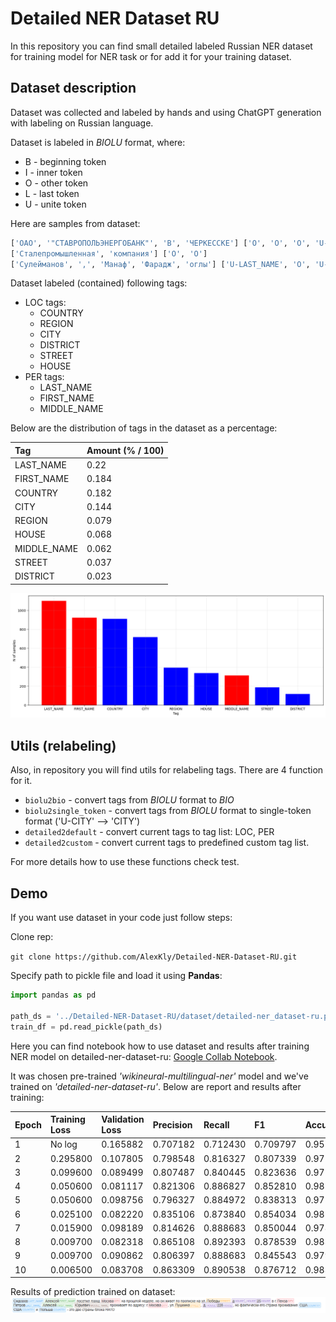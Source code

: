 # Detailed NER Dataset RU

In this repository you can find small detailed labeled Russian NER dataset for training model for NER task or for 
add it for your training dataset.

## Dataset description
Dataset was collected and labeled by hands and using ChatGPT generation with labeling on Russian language.

Dataset is labeled in *BIOLU* format, where:
* B - beginning token
* I - inner token
* O - other token
* L - last token
* U - unite token

Here are samples from dataset:
```Python
['ОАО', '"СТАВРОПОЛЬЭНЕРГОБАНК"', 'В', 'ЧЕРКЕССКЕ'] ['O', 'O', 'O', 'U-CITY']
['Сталепромышленная', 'компания'] ['O', 'O']
['Сулейманов', ',', 'Манаф', 'Фарадж', 'оглы'] ['U-LAST_NAME', 'O', 'U-FIRST_NAME', 'B-MIDDLE_NAME', 'L-MIDDLE_NAME']
```

Dataset labeled (contained) following tags:
* LOC tags:
    * COUNTRY
    * REGION
    * CITY
    * DISTRICT
    * STREET
    * HOUSE
* PER tags:
    * LAST_NAME
    * FIRST_NAME
    * MIDDLE_NAME

Below are the distribution of tags in the dataset as a percentage:

| Tag         | Amount (% / 100) |
|:------------|:-----------------|
| LAST_NAME   | 0.22             |
| FIRST_NAME  | 0.184            |
| COUNTRY     | 0.182            |
| CITY        | 0.144            |
| REGION      | 0.079            |
| HOUSE       | 0.068            |
| MIDDLE_NAME | 0.062            |
| STREET      | 0.037            |
| DISTRICT    | 0.023            |

![Tag distribution](img/dist.png "Tag distribution")


## Utils (relabeling)
Also, in repository you will find utils for relabeling tags. There are 4 function for it.

* `biolu2bio` - convert tags from *BIOLU* format to *BIO*
* `biolu2single_token` - convert tags from *BIOLU* format to single-token format ('U-CITY' --> 'CITY') 
* `detailed2default` - convert current tags to tag list: LOC, PER
* `detailed2custom` - convert current tags to predefined custom tag list.

For more details how to use these functions check test.

## Demo
If you want use dataset in your code just follow steps:

Clone rep:

`git clone https://github.com/AlexKly/Detailed-NER-Dataset-RU.git`

Specify path to pickle file and load it using **Pandas**:

```Python
import pandas as pd

path_ds = '../Detailed-NER-Dataset-RU/dataset/detailed-ner_dataset-ru.pickle'
train_df = pd.read_pickle(path_ds)
```

Here you can find notebook how to use dataset and results after training NER model on detailed-ner-dataset-ru: 
[Google Collab Notebook](https://colab.research.google.com/drive/1_60NwT_LwaZ3od3RLflAx13yztQGdG-R?usp=sharing).

It was chosen pre-trained *'wikineural-multilingual-ner'* model and we've trained on *'detailed-ner-dataset-ru'*. Below 
are report and results after training:

| Epoch | Training Loss | Validation Loss | Precision | Recall   | F1       | Accuracy |
|:------|:--------------|:----------------|:----------|:---------|:---------|:---------|
| 1     | No log        | 0.165882        | 0.707182  | 0.712430 | 0.709797 | 0.957667 |
| 2     | 0.295800      | 0.107805        | 0.798548  | 0.816327 | 0.807339 | 0.971415 |
| 3     | 0.099600      | 0.089499        | 0.807487  | 0.840445 | 0.823636 | 0.977472 |
| 4     | 0.050600      | 0.081117        | 0.821306  | 0.886827 | 0.852810 | 0.981828 |
| 5     | 0.050600      | 0.098756        | 0.796327  | 0.884972 | 0.838313 | 0.975430 |
| 6     | 0.025100      | 0.082220        | 0.835106  | 0.873840 | 0.854034 | 0.981556 |
| 7     | 0.015900      | 0.098189        | 0.814626  | 0.888683 | 0.850044 | 0.978833 |
| 8     | 0.009700      | 0.082318        | 0.865108  | 0.892393 | 0.878539 | 0.983666 |
| 9     | 0.009700      | 0.090862        | 0.806397  | 0.888683 | 0.845543 | 0.979446 |
| 10    | 0.006500      | 0.083708        | 0.863309  | 0.890538 | 0.876712 | 0.983462 |

Results of prediction trained on dataset:
![Result of prediction](img/res_pred.png "Result of prediction")
